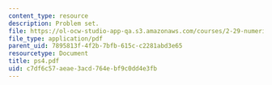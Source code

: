 ```yaml
---
content_type: resource
description: Problem set.
file: https://ol-ocw-studio-app-qa.s3.amazonaws.com/courses/2-29-numerical-marine-hydrodynamics-13-024-spring-2003/c7df6c57aeae3acd764ebf9c0dd4e3fb_ps4.pdf
file_type: application/pdf
parent_uid: 7895813f-4f2b-7bfb-615c-c2281abd3e65
resourcetype: Document
title: ps4.pdf
uid: c7df6c57-aeae-3acd-764e-bf9c0dd4e3fb
---
```

